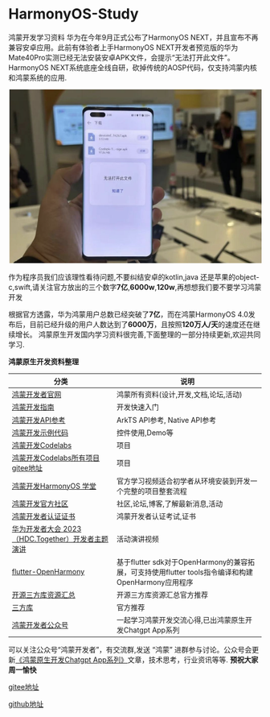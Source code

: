 # HarmonyOS-Study
鸿蒙开发学习资料
华为在今年9月正式公布了HarmonyOS NEXT，并且宣布不再兼容安卓应用。此前有体验者上手HarmonyOS NEXT开发者预览版的华为Mate40Pro实测已经无法安装安卓APK文件，会提示“无法打开此文件”。HarmonyOS NEXT系统底座全线自研，砍掉传统的AOSP代码，仅支持鸿蒙内核和鸿蒙系统的应用.

![](img.png)


作为程序员我们应该理性看待问题,不要纠结安卓的kotlin,java 还是苹果的object-c,swift,请关注官方放出的三个数字**7亿**,**6000w**,**120w**,再想想我们要不要学习鸿蒙开发

根据官方透露，华为鸿蒙用户总数已经突破了**7亿**，而在鸿蒙HarmonyOS 4.0发布后，目前已经升级的用户人数达到了**6000万**，且按照**120万人/天**的速度还在继续增长。
鸿蒙原生开发国内学习资料很完善,下面整理的一部分持续更新,欢迎共同学习.

**鸿蒙原生开发资料整理**

| 分类 | 说明 |
| --- | --- |
| [鸿蒙开发者官网](https://developer.huawei.com/consumer/cn/) |鸿蒙所有资料(设计,开发,文档,论坛,活动)  |
| [鸿蒙开发指南](https://developer.harmonyos.com/cn/docs/documentation/doc-guides-V3/start-overview-0000001478061421-V3) |开发快速入门 |
| [鸿蒙开发API参考](https://developer.harmonyos.com/cn/docs/documentation/doc-references-V3/syscap-0000001408089368-V3) |ArkTS API参考, Native API参考|
| [鸿蒙开发示例代码](https://developer.harmonyos.com/cn/documentation/Samples/) |控件使用,Demo等  |
| [鸿蒙开发Codelabs](https://developer.harmonyos.com/cn/documentation/codelabs/) |项目  |
| [鸿蒙开发Codelabs所有项目gitee地址](https://gitee.com/harmonyos/codelabs) |项目  |
| [鸿蒙开发HarmonyOS 学堂](https://developer.huawei.com/consumer/cn/) |官方学习视频适合初学者从环境安装到开发一个完整的项目整套流程 |
| [鸿蒙开发官方社区](https://developer.huawei.com/consumer/cn/forum/communityHome) |社区,论坛,博客,了解最新消息,活动  |
| [鸿蒙开发者认证证书](https://developer.huawei.com/consumer/cn/training/dev-certification/a617e0d3bc144624864a04edb951f6c4) |鸿蒙开发者认证考试,证书  |
| [华为开发者大会 2023（HDC.Together）开发者主题演讲](https://developer.huawei.com/consumer/cn/training/course/live/C101690506839580037) |活动演讲视频  |
| [flutter-OpenHarmony](https://gitee.com/openharmony-sig/flutter_flutter) |基于flutter sdk对于OpenHarmony的兼容拓展，可支持使用flutter tools指令编译和构建OpenHarmony应用程序  |
| [开源三方库资源汇总](https://gitee.com/openharmony-tpc/tpc_resource?_from=gitee_search) |开源三方库资源汇总官方推荐 |
| [三方库](https://repo.harmonyos.com/#/cn/application/atomService?sort=downloads&page=1) |官方推荐 |
| [鸿蒙开发者公众号](https://docs.qq.com/doc/DRVBBa2FNSHdOZ1Np) |一起学习鸿蒙开发交流心得,已出鸿蒙原生开发Chatgpt App系列 |



可以关注公众号“鸿蒙开发者”，有交流群,发送 “鸿蒙” 进群参与讨论。公众号会更新[《鸿蒙原生开发Chatgpt App系列》](https://mp.weixin.qq.com/s?__biz=MzkyNDUxNzgzNw==&mid=2247483746&idx=1&sn=c362f13745aabb77a6edeac3f17778b7&chksm=c1d5d5c0f6a25cd6fa6a60e8ac186efacf2496a76125494e5f6d0095920a7cdf818436c9fa80#rd)文章，技术思考，行业资讯等等.
**预祝大家周一愉快**

[gitee地址](https://gitee.com/cornflower10/harmony-os-study)

[github地址](https://gitee.com/cornflower10/harmony-os-study)
